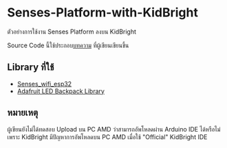 # Senses-Platform-with-KidBright
ตัวอย่างการใช้งาน Senses Platform ลงบน KidBright

Source Code นี้ใช้ประกอบ[บทความ](https://medium.com/@chan2sook/iot-%E0%B9%84%E0%B8%9B%E0%B8%81%E0%B8%B1%E0%B8%9A-senses-platform-%E0%B8%95%E0%B8%AD%E0%B8%99%E0%B8%97%E0%B8%B5%E0%B9%88-2-kidbright-rewrite-2b01988f42?fbclid=IwAR2fsiN_lA-EJNX7OiaFE9z5j_3Zbmqi4TL-fbVyc4eEIdM0diaeg7QPDZc) ที่ผู้เขียนเขียนขึ้น

## Library ที่ใช้
- [Senses_wifi_esp32](https://github.com/Isaranu/Senses_wifi_esp32)
- [Adafruit LED Backpack Library](https://github.com/adafruit/Adafruit_LED_Backpack)

## หมายเหตุ
ผู้เขียนยังไม่ได้ทดสอบ Upload บน PC AMD ว่าสามารถอัพโหลดผ่าน Arduino IDE ได้หรือไม่ เพราะ KidBright มีปัญหาการอัพโหลดบน PC AMD เมื่อใช้ "Official" KidBright IDE
